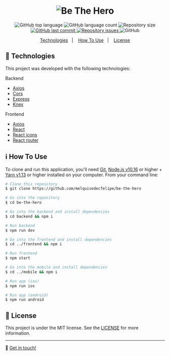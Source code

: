 <h1 align="center">
    <img alt="Be The Hero" src="https://res.cloudinary.com/dtifsqadc/image/upload/v1585356333/bethehero_fp96kr.svg" />
</h1>

<p align="center">
  <img alt="GitHub top language" src="https://img.shields.io/github/languages/top/melquisedecfelipe/be-the-hero.svg">

  <img alt="GitHub language count" src="https://img.shields.io/github/languages/count/melquisedecfelipe/be-the-hero.svg">

  <img alt="Repository size" src="https://img.shields.io/github/repo-size/melquisedecfelipe/be-the-hero.svg">
  
  <a href="https://github.com/melquisedecfelipe/be-the-hero/commits/master">
    <img alt="GitHub last commit" src="https://img.shields.io/github/last-commit/melquisedecfelipe/be-the-hero.svg">
  </a>

  <a href="https://github.com/melquisedecfelipe/be-the-hero/issues">
    <img alt="Repository issues" src="https://img.shields.io/github/issues/melquisedecfelipe/be-the-hero.svg">
  </a>

  <img alt="GitHub" src="https://img.shields.io/github/license/melquisedecfelipe/be-the-hero.svg">
</p>

<p align="center">
  <a href="#rocket-technologies">Technologies</a>&nbsp;&nbsp;&nbsp;|&nbsp;&nbsp;&nbsp;
  <a href="#information_source-how-to-use">How To Use</a>&nbsp;&nbsp;&nbsp;|&nbsp;&nbsp;&nbsp;
  <a href="#memo-license">License</a>
</p>

## :rocket: Technologies

This project was developed with the following technologies:

Backend

- [Axios](https://github.com/axios/axios)
- [Cors](https://github.com/expressjs/cors)
- [Express](https://expressjs.com/)
- [Knex](http://knexjs.org/)

Frontend

- [Axios](https://github.com/axios/axios)
- [React](https://reactjs.org/)
- [React icons](https://react-icons.netlify.com/)
- [React router](https://reacttraining.com/react-router/)

## :information_source: How To Use

To clone and run this application, you'll need [Git](https://git-scm.com), [Node.js v10.16](https://nodejs.org/) or higher + [Yarn v1.13](https://yarnpkg.com/) or higher installed on your computer. From your command line:

```bash
# Clone this repository
$ git clone https://github.com/melquisedecfelipe/be-the-hero

# Go into the repository
$ cd be-the-hero

# Go into the backend and install dependencies
$ cd backend && npm i

# Run backend
$ npm run dev

# Go into the frontend and install dependencies
$ cd ../frontend && npm i

# Run frontend
$ npm start

# Go into the mobile and install dependencies
$ cd ../mobile && npm i

# Run app (ios)
$ npm run ios

# Run app (android)
$ npm run android
```

## :memo: License

This project is under the MIT license. See the [LICENSE](https://github.com/melquisedecfelipe/be-the-hero/blob/master/LICENSE) for more information.

---

:wave: [Get in touch!](https://www.linkedin.com/in/melquisedecfelipe/)
